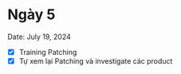 # Ngày 5

Date: July 19, 2024

- [x]  Training Patching
- [x]  Tự xem lại Patching và investigate các product